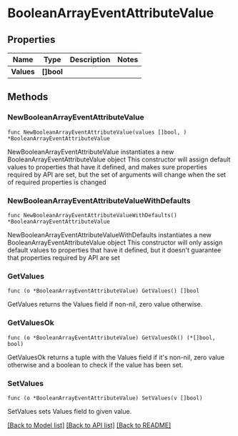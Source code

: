 # BooleanArrayEventAttributeValue

## Properties

Name | Type | Description | Notes
------------ | ------------- | ------------- | -------------
**Values** | **[]bool** |  | 

## Methods

### NewBooleanArrayEventAttributeValue

`func NewBooleanArrayEventAttributeValue(values []bool, ) *BooleanArrayEventAttributeValue`

NewBooleanArrayEventAttributeValue instantiates a new BooleanArrayEventAttributeValue object
This constructor will assign default values to properties that have it defined,
and makes sure properties required by API are set, but the set of arguments
will change when the set of required properties is changed

### NewBooleanArrayEventAttributeValueWithDefaults

`func NewBooleanArrayEventAttributeValueWithDefaults() *BooleanArrayEventAttributeValue`

NewBooleanArrayEventAttributeValueWithDefaults instantiates a new BooleanArrayEventAttributeValue object
This constructor will only assign default values to properties that have it defined,
but it doesn't guarantee that properties required by API are set

### GetValues

`func (o *BooleanArrayEventAttributeValue) GetValues() []bool`

GetValues returns the Values field if non-nil, zero value otherwise.

### GetValuesOk

`func (o *BooleanArrayEventAttributeValue) GetValuesOk() (*[]bool, bool)`

GetValuesOk returns a tuple with the Values field if it's non-nil, zero value otherwise
and a boolean to check if the value has been set.

### SetValues

`func (o *BooleanArrayEventAttributeValue) SetValues(v []bool)`

SetValues sets Values field to given value.



[[Back to Model list]](../README.md#documentation-for-models) [[Back to API list]](../README.md#documentation-for-api-endpoints) [[Back to README]](../README.md)


